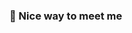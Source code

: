 ### 🤝 Nice way to meet me

<p>
<!--   <a href="https://azeomi.tistory.com/" target="_blank"><img src="https://img.shields.io/badge/Blog-F551E2?style=flat-square&logo=GitHub%20Sponsors&logoColor=white"/></a> -->
<!--   <a href="mailto:ajeongi59@gmail.com" target="_blank"><img src="https://img.shields.io/badge/ajeongi59@gmail.com-EA4335?style=flat-square&logo=Gmail&logoColor=white"/></a> -->
</p>

<p>
<!--   👋&nbsp; Hi there! My name is Ahjeong Park. <br/> -->
<!--   I’m a graduate student in IT Engineering at SMWU and working on KIE lab. <br/> -->
<!--   I’m currently learning various Ensemble methods, NLP and AI. <br/> -->
<!--   Hope: Not my own growth, For our growth. <br/> <br/> -->
</p>

<p>
<!--   <img src="https://img.shields.io/badge/Python-3766AB?style=flat&logo=Python&logoColor=white"/>&nbsp  -->
<!--   <img src="https://img.shields.io/badge/PyTorch-EE4C2C?style=flat&logo=pytorch&logoColor=white"/>&nbsp -->
<!--   <img src="https://img.shields.io/badge/TensorFlow-FF6F00?style=flat&logo=tensorflow&logoColor=white"/>&nbsp -->
<!--   <img src="https://img.shields.io/badge/Git-F05032?style=flat&logo=Git&logoColor=white"/>&nbsp -->
</p>

<p>
<!--   <img src="https://img.shields.io/badge/Javascript-ffb13b?style=flat&logo=javascript&logoColor=white"/>&nbsp  -->
<!--   <img src="https://img.shields.io/badge/css-1572B6?style=flat&logo=css3&logoColor=white"/>&nbsp  -->
<!--   <img src="https://img.shields.io/badge/Java-007396?style=flat&logo=Java&logoColor=white"/>&nbsp  -->
<!--   <img src="https://img.shields.io/badge/C++-00599C?style=flat&logo=C%2B%2B&logoColor=white"/>&nbsp  -->
<!--   <img src="https://img.shields.io/badge/C-A8B9CC?style=flat&logo=C&logoColor=white"/>&nbsp -->
<!--   <img src="https://img.shields.io/badge/Mysql-E6B91E?style=flat&logo=MySql&logoColor=white"/>&nbsp  -->
<!-- </p> -->
